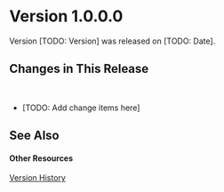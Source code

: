 # Version 1.0.0.0

Version [TODO: Version] was released on [TODO: Date].



## Changes in This Release
&nbsp;<ul><li>
[TODO: Add change items here]</li></ul>

## See Also


#### Other Resources
<a href="ad4277df-2318-450c-ac56-fb51ebf8696e.md">Version History</a><br />